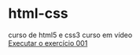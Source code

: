 # html-css
 curso de html5 e css3 curso em vídeo
 <br>
<a href="https://israelvalente.github.io/html-css/ex001/index.html">Executar o exercício 001</a>
